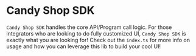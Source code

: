 # Candy Shop SDK

`Candy Shop SDK` handles the core API/Program call logic. For those integrators who are looking to do fully customized UI, `Candy Shop SDK` is exactly what you are looking for! Check out the `index.ts` for more info on usage and how you can leverage this lib to build your cool UI!
